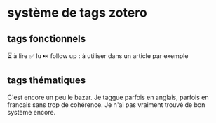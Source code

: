 # système de tags zotero

## tags fonctionnels

⏳ à lire
✅ lu
⏭️ follow up : à utiliser dans un article par exemple

## tags thématiques

C'est encore un peu le bazar. Je taggue parfois en anglais, parfois en francais sans trop de cohérence. Je n'ai pas vraiment trouvé de bon système encore.